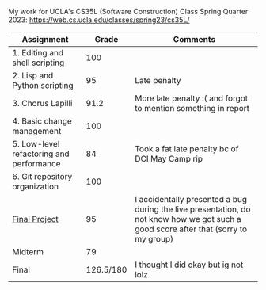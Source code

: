 My work for UCLA's CS35L (Software Construction) Class Spring Quarter 2023: https://web.cs.ucla.edu/classes/spring23/cs35L/

| Assignment  | Grade | Comments |
| ------------- | ------------- | ------------- |
| 1. Editing and shell scripting | 100  |
| 2. Lisp and Python scripting | 95 | Late penalty
| 3. Chorus Lapilli | 91.2 | More late penalty :( and forgot to mention something in report |
| 4. Basic change management | 100 |
| 5. Low-level refactoring and performance  | 84 | Took a fat late penalty bc of DCI May Camp rip |
| 6. Git repository organization  | 100  |
| [Final Project](https://github.com/rolandyangg/BruinShare)  | 95 | I accidentally presented a bug during the live presentation, do not know how we got such a good score after that (sorry to my group)
| Midterm | 79 |
| Final | 126.5/180 | I thought I did okay but ig not lolz
